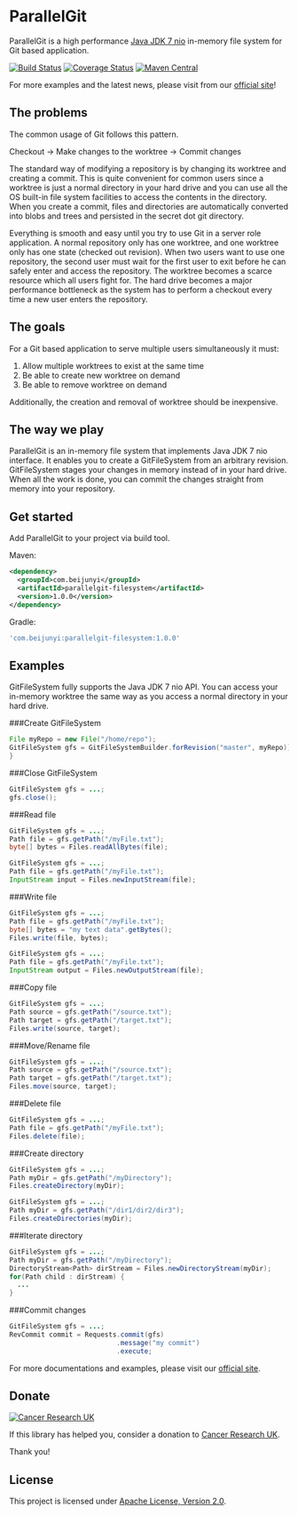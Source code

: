 ParallelGit
===========

ParallelGit is a high performance [Java JDK 7 nio](https://docs.oracle.com/javase/tutorial/essential/io/fileio.html) in-memory file system for Git based application.

[![Build Status](https://travis-ci.org/beijunyi/ParallelGit.svg?branch=master)](https://travis-ci.org/beijunyi/ParallelGit)
[![Coverage Status](https://coveralls.io/repos/beijunyi/ParallelGit/badge.svg?branch=master&service=github)](https://coveralls.io/github/beijunyi/ParallelGit?branch=master)
[![Maven Central](https://maven-badges.herokuapp.com/maven-central/com.beijunyi/parallelgit/badge.svg)](https://maven-badges.herokuapp.com/maven-central/com.beijunyi/parallelgit)

For more examples and the latest news, please visit from our [official site](https://beijunyi.github.io/ParallelGit)!


The problems
------------

The common usage of Git follows this pattern.

Checkout -> Make changes to the worktree -> Commit changes

The standard way of modifying a repository is by changing its worktree and creating a commit. This is quite convenient for common users since a worktree is just a normal directory in your hard drive and you can use all the OS built-in file system facilities to access the contents in the directory. When you create a commit, files and directories are automatically converted into blobs and trees and persisted in the secret dot git directory.

Everything is smooth and easy until you try to use Git in a server role application. A normal repository only has one worktree, and one worktree only has one state (checked out revision). When two users want to use one repository, the second user must wait for the first user to exit before he can safely enter and access the repository. The worktree becomes a scarce resource which all users fight for. The hard drive becomes a major performance bottleneck as the system has to perform a checkout every time a new user enters the repository.


The goals
---------

For a Git based application to serve multiple users simultaneously it must:

1. Allow multiple worktrees to exist at the same time
2. Be able to create new worktree on demand
3. Be able to remove worktree on demand

Additionally, the creation and removal of worktree should be inexpensive.


The way we play
---------------

ParallelGit is an in-memory file system that implements Java JDK 7 nio interface. It enables you to create a GitFileSystem from an arbitrary revision. GitFileSystem stages your changes in memory instead of in your hard drive. When all the work is done, you can commit the changes straight from memory into your repository.


Get started
-----------

Add ParallelGit to your project via build tool.

Maven:

```xml
<dependency>
  <groupId>com.beijunyi</groupId>
  <artifactId>parallelgit-filesystem</artifactId>
  <version>1.0.0</version>
</dependency>
```

Gradle:

```gradle
'com.beijunyi:parallelgit-filesystem:1.0.0'
```

Examples
--------

GitFileSystem fully supports the Java JDK 7 nio API. You can access your in-memory worktree the same way as you access a normal directory in your hard drive.

###Create GitFileSystem
```java
File myRepo = new File("/home/repo");
GitFileSystem gfs = GitFileSystemBuilder.forRevision("master", myRepo));
}
```

###Close GitFileSystem
```java
GitFileSystem gfs = ...;
gfs.close();
```

###Read file
```java
GitFileSystem gfs = ...;
Path file = gfs.getPath("/myFile.txt");
byte[] bytes = Files.readAllBytes(file);
```

```java
GitFileSystem gfs = ...;
Path file = gfs.getPath("/myFile.txt");
InputStream input = Files.newInputStream(file);
```

###Write file
```java
GitFileSystem gfs = ...;
Path file = gfs.getPath("/myFile.txt");
byte[] bytes = "my text data".getBytes();
Files.write(file, bytes);
```

```java
GitFileSystem gfs = ...;
Path file = gfs.getPath("/myFile.txt");
InputStream output = Files.newOutputStream(file);
```

###Copy file
```java
GitFileSystem gfs = ...;
Path source = gfs.getPath("/source.txt");
Path target = gfs.getPath("/target.txt");
Files.write(source, target);
```
 
###Move/Rename file
```java
GitFileSystem gfs = ...;
Path source = gfs.getPath("/source.txt");
Path target = gfs.getPath("/target.txt");
Files.move(source, target);
```

###Delete file
```java
GitFileSystem gfs = ...;
Path file = gfs.getPath("/myFile.txt");
Files.delete(file);
```

###Create directory
```java
GitFileSystem gfs = ...;
Path myDir = gfs.getPath("/myDirectory");
Files.createDirectory(myDir);
```

```java
GitFileSystem gfs = ...;
Path myDir = gfs.getPath("/dir1/dir2/dir3");
Files.createDirectories(myDir);
```

###Iterate directory
```java
GitFileSystem gfs = ...;
Path myDir = gfs.getPath("/myDirectory");
DirectoryStream<Path> dirStream = Files.newDirectoryStream(myDir);
for(Path child : dirStream) {
  ...
}
```

###Commit changes
```java
GitFileSystem gfs = ...;
RevCommit commit = Requests.commit(gfs)
                           .message("my commit")
                           .execute;
```

For more documentations and examples, please visit our [official site](https://beijunyi.github.io/ParallelGit/#/examples).


Donate
------
[![Cancer Research UK](http://www.cancerresearchuk.org/sites/all/themes/custom/cruk/logo.png)](http://www.cancerresearchuk.org/support-us/donate)

If this library has helped you, consider a donation to [Cancer Research UK](http://www.cancerresearchuk.org/support-us/donate).

Thank you!


License
-------
This project is licensed under [Apache License, Version 2.0](http://opensource.org/licenses/apache-2.0).